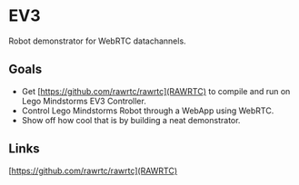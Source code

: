 # EV3 #

Robot demonstrator for WebRTC datachannels.

## Goals ##

  * Get [https://github.com/rawrtc/rawrtc](RAWRTC) to compile and run on Lego Mindstorms EV3 Controller.
  * Control Lego Mindstorms Robot through a WebApp using WebRTC.
  * Show off how cool that is by building a neat demonstrator.

## Links ##

[https://github.com/rawrtc/rawrtc](RAWRTC)
